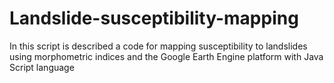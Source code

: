 # Landslide-susceptibility-mapping
In this script is described a code for mapping susceptibility to landslides using morphometric indices and the Google Earth Engine platform with Java Script language
